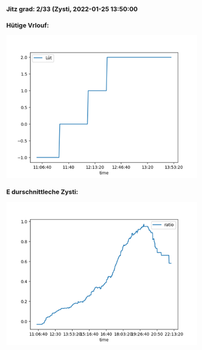 ### Jitz grad: 2/33 (Zysti, 2022-01-25 13:50:00

### Hütige Vrlouf:
![Graph](Today.png)

### E durschnittleche Zysti:
![Graph](Zysti.png)